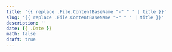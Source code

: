 ```yaml
---
title: '{{ replace .File.ContentBaseName "-" " " | title }}'
slug: '{{ replace .File.ContentBaseName "-" " " | title }}'
description: ''
date: {{ .Date }}
math: false
draft: true
---
```

